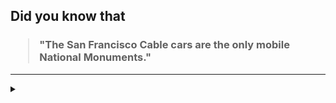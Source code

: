 ## Did you know that

<h3>
  <blockquote>
<!--START_SECTION:debris-->                                                                                                                         
"The San Francisco Cable cars are the only mobile National Monuments."
<!--END_SECTION:debris-->
  </blockquote>
</h3>

-----

<details>
  <summary></summary>

<img src="https://github-readme-stats.vercel.app/api?show_icons=true&hide=issues&username=ekickx"> <img src="https://github-readme-stats.vercel.app/api/top-langs/?layout=compact&username=ekickx">

</details>
